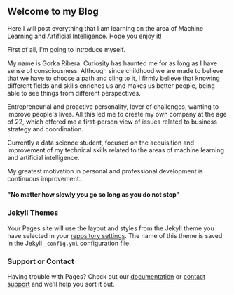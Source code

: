 ## Welcome to my Blog

Here I will post everything that I am learning on the area of Machine Learning and Artificial Intelligence. Hope you enjoy it!

First of all, I'm going to introduce myself.

My name is Gorka Ribera. Curiosity has haunted me for as long as I have sense of consciousness. Although since childhood we are made to believe that we have to choose a path and cling to it, I firmly believe that knowing different fields and skills enriches us and makes us better people, being able to see things from different perspectives.

Entrepreneurial and proactive personality, lover of challenges, wanting to improve people's lives. All this led me to create my own company at the age of 22, which offered me a first-person view of issues related to business strategy and coordination.

Currently a data science student, focused on the acquisition and improvement of my technical skills related to the areas of machine learning and artificial intelligence. 

My greatest motivation in personal and professional development is continuous improvement. 

#### "No matter how slowly you go so long as you do not stop"




### Jekyll Themes

Your Pages site will use the layout and styles from the Jekyll theme you have selected in your [repository settings](https://github.com/riberagorka/github-pages-with-jekyll/settings/pages). The name of this theme is saved in the Jekyll `_config.yml` configuration file.

### Support or Contact

Having trouble with Pages? Check out our [documentation](https://docs.github.com/categories/github-pages-basics/) or [contact support](https://support.github.com/contact) and we’ll help you sort it out.
